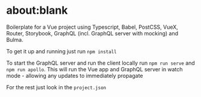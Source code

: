 # about:blank

Boilerplate for a Vue project using Typescript, Babel, PostCSS, VueX, Router, Storybook, GraphQL (incl. GraphQL server with mocking) and Bulma.

To get it up and running just run 
```npm install```

To start the GraphQL server and run the client locally run 
```npm run serve``` and ```npm run apollo```.
 This will run the Vue app and GraphQL server in watch mode - 
 allowing any updates to immediately propagate
 
For the rest just look in the ```project.json```

